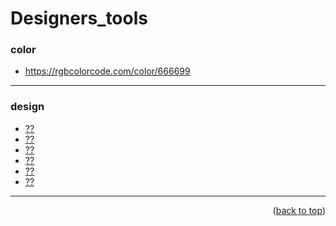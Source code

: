 <a name="topage"></a>

# Designers_tools

### color

* https://rgbcolorcode.com/color/666699

----

### design

* [??](https://viewport-ui.design/)
* [??](https://wegic.ai/)
* [??](https://mockuuups.studio/)
* [??](https://spacetypegenerator.com/)
* [??]()
* [??]()

----

<p align="right">(<a href="#topage">back to top</a>)</p>
<br/>
<br/>
